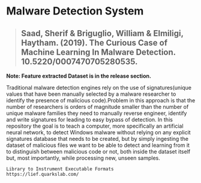 # Malware Detection System
>## Saad, Sherif & Briguglio, William & Elmiligi, Haytham. (2019). The Curious Case of Machine Learning In Malware Detection. 10.5220/0007470705280535. 
**Note: Feature extracted Dataset is in the release section.**

Traditional malware detection engines rely on the use of signatures(unique values that have been manually 
selected by a malware researcher to identify the presence of malicious code).Problem in this approach is that the number of researchers is orders of magnitude smaller than the number of unique malware families they need to manually reverse engineer,
identify and write signatures for leading to easy bypass of detection.
In this repository the goal is to teach a computer, more specifically an artificial neural network,
to detect Windows malware without relying on any explicit signatures database that needs to be created,
but by simply ingesting the dataset of malicious files we want to be able to detect and learning from it
to distinguish between malicious code or not, both inside the dataset itself but, most importantly, 
while processing new, unseen samples.

```
Library to Instrument Executable Formats
https://lief.quarkslab.com/

```




